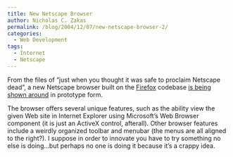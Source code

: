```yaml
---
title: New Netscape Browser
author: Nicholas C. Zakas
permalink: /blog/2004/12/07/new-netscape-browser-2/
categories:
  - Web Development
tags:
  - Internet
  - Netscape
---
```

From the files of &#8220;just when you thought it was safe to proclaim Netscape dead&#8221;, a new Netscape browser built on the <a title="Mozilla Firefox" rel="external" href="http://www.mozilla.org/products/firefox">Firefox</a> codebase <a title="First Look at Firefox-Based Netscape" rel="external" href="http://www.mozillazine.org/articles/article5691.html">is being shown around</a> in prototype form.

The browser offers several unique features, such as the ability view the given Web site in Internet Explorer using Microsoft&#8217;s Web Browser component (it is just an ActiveX control, afterall). Other browser features include a weirdly organized toolbar and menubar (the menus are all aligned to the right?). I suppose in order to innovate you have to try something no else is doing&#8230;but perhaps no one is doing it because it&#8217;s a crappy idea.
